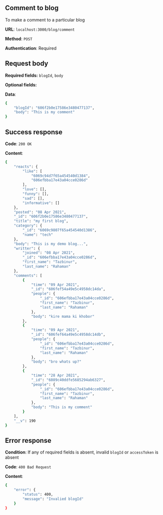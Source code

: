 ## Comment to blog
To make a comment to a particular blog

**URL**: `localhost:3000/blog/comment`

**Method**: `POST`

**Authentication**: Required

## Request body
**Required fields:** `blogId`, `body`

**Optional fields:**

**Data**:
```bash
{
    "blogId": "606f2b0e17586e3480477137",
    "body": "This is my comment"
}
```

## Success response
**Code**: `200 OK`

**Content**:
```bash
{
    "reacts": {
        "like": [
            "6069c94d7f65a454540d1384",
            "606efbba17e43a04cce0286d"
        ],
        "love": [],
        "funny": [],
        "sad": [],
        "informative": []
    },
    "posted": "08 Apr 2021",
    "_id": "606f2b0e17586e3480477137",
    "title": "my first blog",
    "category": {
        "_id": "6069c9807f65a454540d1386",
        "name": "tech"
    },
    "body": "This is my demo blog...",
    "writter": {
        "joined": "08 Apr 2021",
        "_id": "606efbba17e43a04cce0286d",
        "first_name": "Tazbinur",
        "last_name": "Rahaman"
    },
    "comments": [
        {
            "time": "09 Apr 2021",
            "_id": "606fef54a49e5c4958dc14da",
            "people": {
                "_id": "606efbba17e43a04cce0286d",
                "first_name": "Tazbinur",
                "last_name": "Rahaman"
            },
            "body": "kire mama ki khobor"
        },
        {
            "time": "09 Apr 2021",
            "_id": "606fef64a49e5c4958dc14db",
            "people": {
                "_id": "606efbba17e43a04cce0286d",
                "first_name": "Tazbinur",
                "last_name": "Rahaman"
            },
            "body": "bro whats up?"
        },
        {
            "time": "28 Apr 2021",
            "_id": "6089c40ddfe5685294ab6327",
            "people": {
                "_id": "606efbba17e43a04cce0286d",
                "first_name": "Tazbinur",
                "last_name": "Rahaman"
            },
            "body": "This is my comment"
        }
    ],
    "__v": 190
}
```

## Error response
**Condition**: If any of required fields is absent, invalid `blogId` or `accessToken` is absent

**Code**: `400 Bad Request`

**Content**:
```bash
{
    "error": {
        "status": 400,
        "message": "Invalied blogId"
    }
}
```